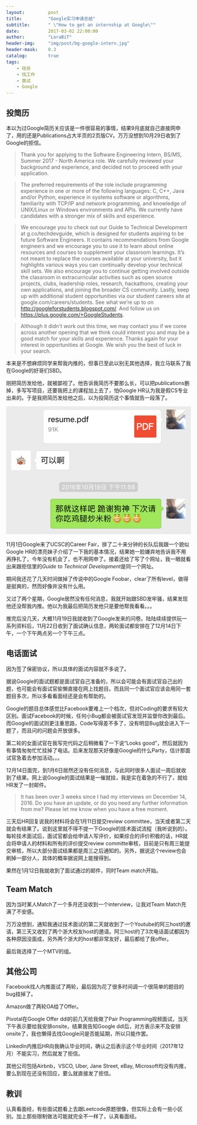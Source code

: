 ```yaml
---
layout:     	post
title:      	"Google实习申请总结"
subtitle:   	" \"How to get an internship at Google\""
date:       	2017-03-02 22:00:00
author:     	"LoraBiT"
header-img: 	"img/post/bg-google-intern.jpg"
header-mask: 	0.3
catalog: 		true
tags:
    - 硅谷
    - 找工作
    - 面试
    - Google
---
```


## 投简历
本以为过Google简历关应该是一件很容易的事情，结果9月底就自己直接网申了，用的还是Publications占大半页的2页版CV。万万没想到10月29日收到了Google的拒信。


>Thank you for applying to the Software Engineering Intern, BS/MS, Summer 2017 - North America role. We carefully reviewed your background and experience, and decided not to proceed with your application.

>The preferred requirements of the role include programming experience in one or more of the following languages: C, C++, Java and/or Python, experience in systems software or algorithms, familiarity with TCP/IP and network programming, and knowledge of UNIX/Linux or Windows environments and APIs. We currently have candidates with a stronger mix of skills and experience.

>We encourage you to check out our Guide to Technical Development at g.co/techdevguide, which is designed for students aspiring to be future Software Engineers. It contains recommendations from Google engineers and we encourage you to use it to learn about online resources and courses to supplement your classroom learnings. It’s not meant to replace the courses available at your university, but it highlights various ways you can continually develop your technical skill sets. We also encourage you to continue getting involved outside the classroom in extracurricular activities such as open source projects, clubs, leadership roles, research, hackathons, creating your own applications, and joining the broader CS community. Lastly, keep up with additional student opportunities via our student careers site at google.com/careers/students. See what we’re up to on http://googleforstudents.blogspot.com/. And follow us on https://plus.google.com/+GoogleStudents.

>Although it didn't work out this time, we may contact you if we come across another opening that we think could interest you and may be a good match for your skills and experience. Thanks again for your interest in opportunities at Google. We wish you the best of luck in your search.


本来是不想麻烦同学来帮我内推的，但事已至此以别无其他选择，我立马联系了我在Google的好哥们SBD。

刚把简历发给他，就被鄙视了。他告诉我简历不要那么长，可以把publications删掉，多写写项目，还要我把上的课程加上去了，怕Google HR认为我是假CS专业出来的。于是我把简历发给他之后，以为投简历这个事情就告一段落了。

![](/img/post/google-intern-apply/wechat.jpg)

11月1日Google来了UCSC的Career Fair，排了二十来分钟的长队后我跟一个貌似Google HR的漂亮妹子介绍了一下我的基本情况，结果她一脸嫌弃地告诉我不用再挣扎了，今年没有机会了，也不用网申了。接着还给了写了个网址，我一眼就看出来跟拒信里的*Guide to Technical Development*是同一个网址。

期间我还花了几天时间做掉了传说中的Google Foobar，clear了所有level，做得是挺爽的，然而好像并没有什么用。

又过了两个星期，Google居然没有任何消息，我就开始跟SBD发牢骚，结果发现他还没帮我内推。他以为我最后把简历发他只是要他帮我看看。。。

推完后没几天，大概11月19日我就收到了Google发来的问卷。陆陆续续提供玩一系列资料后，11月22日收到了面试确认信息，两轮面试都安排在了12月14日下午，一个下午两点另一个下午三点。

## 电话面试

因为签了保密协议，所以具体的面试内容就不多说了。

据说Google的面试题都是面试官自己准备的，所以会可能会有面试官自己出的题，也可能会有面试官偷懒直接在网上找题目。而且同一个面试官应该会用同一套题目多次，所以多看看面经还是会有帮助的。

Google的题目总体感觉比Facebook要难上一个档次，但对Coding的要求有较大区别。面试Facebook的时候，任何小Bug都会被面试官发现并监督你改到最后。而Google的面试则更注重思路，Code写得差不多了，没有明显Bug就会进入下一题了，而且问的问题会开放很多。

第二轮的女面试官在我写完代码之后稍微看了一下说“Looks good”，然后就因为有事情匆匆忙忙挂掉了电话。后来发现那天好像是Google的什么Party，估计那面试官急着去参加活动。。。

12月14日面完，到1月6日居然还没有任何消息，与此同时很多人面试一周后就收到了结果。网上说Google的面试结果是一催就挂，我是实在着急的不行了，就给HR发了一封邮件。


>It has been over 3 weeks since I had my interviews on December 14, 2016.
Do you have an update, or do you need any further information from me? Please let me know when you have a free moment.

三天后HR回复说我的材料将会在1月11日提交review committee，当天或者第二天就会有结果了。说到这里就不得不提一下Google的技术面试流程（我听说到的）。每轮技术面试后，面试官都会给申请人写评价，如果综合的评价积极的话，HR就会将申请人的材料和所有的评价提交review committe审核，目前是只有周三能提交审核，所以大部分面试结果都是周三之后通知的。另外，据说这个review也会刷掉一部分人，具体的概率据说网上能搜得到。

果然在1月12日我就收到了面试通过的邮件，同时Team match开始。

## Team Match

因为当时某人Match了一个多月还没收到一个interview，让我对Team Match充满了不安感。

万万没想到，通知我通过技术面试的第二天就收到了一个Youtube的阿三host的邀请，第三天又收到了两个浙大校友host的邀请。阿三host约了3次电话面试都因为各种原因没面成，另外两个浙大的host都非常友好，最后都给了我offer。

最后我选择了一个MTV的组。

## 其他公司

Facebook找人内推面试了两轮，最后因为花了很多时间调一个很简单的题目的bug挂掉了。

Amazon做了两轮OA给了Offer。

Pivotal在Google Offer ddl的前几天给我做了Pair Programming视频面试，当天下午表示要给我安排onsite，结果我告知Google ddl后，对方表示来不及安排onsite了，我也懒得去找Google问是否能延期，所以只能作罢。

LinkedIn内推后HR向我确认毕业时间，确认之后表示这个毕业时间（2017年12月）不能实习，然后就发了拒信。

其他公司包括Airbnb，VSCO, Uber, Jane Street, eBay, Microsoft均没有内推，要么到现在还没有回应，要么就直接发了拒信。

## 教训

认真看面经，有些面试题看上去跟Leetcode原题很像，但实际上会有一些小区别。加上那些限制做法可能就完全不一样了，认真看面经。

